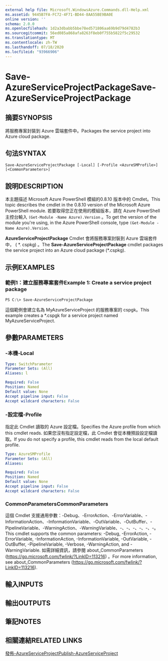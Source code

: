 ```yaml
---
external help file: Microsoft.WindowsAzure.Commands.dll-Help.xml
ms.assetid: 9445B7FA-FC72-4F71-BD44-8AA55BE9BA0E
online version: ''
schema: 2.0.0
ms.openlocfilehash: 1d2a3dbabb5bbe78ed571806aa69b9d79d4782b3
ms.sourcegitcommit: 56ed085a868afa8263f8eb0f755b5822f5c29532
ms.translationtype: MT
ms.contentlocale: zh-TW
ms.lasthandoff: 07/18/2020
ms.locfileid: "93966906"
---
```

# <span data-ttu-id="ff6ed-101">Save-AzureServiceProjectPackage</span><span class="sxs-lookup"><span data-stu-id="ff6ed-101">Save-AzureServiceProjectPackage</span></span>

## <span data-ttu-id="ff6ed-102">摘要</span><span class="sxs-lookup"><span data-stu-id="ff6ed-102">SYNOPSIS</span></span>
<span data-ttu-id="ff6ed-103">將服務專案封裝到 Azure 雲端套件中。</span><span class="sxs-lookup"><span data-stu-id="ff6ed-103">Packages the service project into Azure cloud package.</span></span>

## <span data-ttu-id="ff6ed-104">句法</span><span class="sxs-lookup"><span data-stu-id="ff6ed-104">SYNTAX</span></span>

```
Save-AzureServiceProjectPackage [-Local] [-Profile <AzureSMProfile>] [<CommonParameters>]
```

## <span data-ttu-id="ff6ed-105">說明</span><span class="sxs-lookup"><span data-stu-id="ff6ed-105">DESCRIPTION</span></span>
<span data-ttu-id="ff6ed-106">本主題描述 Microsoft Azure PowerShell 模組的0.8.10 版本中的 Cmdlet。</span><span class="sxs-lookup"><span data-stu-id="ff6ed-106">This topic describes the cmdlet in the 0.8.10 version of the Microsoft Azure PowerShell module.</span></span>
<span data-ttu-id="ff6ed-107">若要取得您正在使用的模組版本，請在 Azure PowerShell 主控台輸入 `(Get-Module -Name Azure).Version` 。</span><span class="sxs-lookup"><span data-stu-id="ff6ed-107">To get the version of the module you're using, in the Azure PowerShell console, type `(Get-Module -Name Azure).Version`.</span></span>

<span data-ttu-id="ff6ed-108">**AzureServiceProjectPackage** Cmdlet 會將服務專案封裝到 Azure 雲端套件中， ( \*. cspkg) 。</span><span class="sxs-lookup"><span data-stu-id="ff6ed-108">The **Save-AzureServiceProjectPackage** cmdlet packages the service project into an Azure cloud package (\*.cspkg).</span></span>

## <span data-ttu-id="ff6ed-109">示例</span><span class="sxs-lookup"><span data-stu-id="ff6ed-109">EXAMPLES</span></span>

### <span data-ttu-id="ff6ed-110">範例1：建立服務專案套件</span><span class="sxs-lookup"><span data-stu-id="ff6ed-110">Example 1: Create a service project package</span></span>
```
PS C:\> Save-AzureServiceProjectPackage
```

<span data-ttu-id="ff6ed-111">這個範例會建立名為 MyAzureServiceProject 的服務專案的 cspgk。</span><span class="sxs-lookup"><span data-stu-id="ff6ed-111">This example creates a \*.cspgk for a service project named MyAzureServiceProject.</span></span>

## <span data-ttu-id="ff6ed-112">參數</span><span class="sxs-lookup"><span data-stu-id="ff6ed-112">PARAMETERS</span></span>

### <span data-ttu-id="ff6ed-113">-本機</span><span class="sxs-lookup"><span data-stu-id="ff6ed-113">-Local</span></span>
```yaml
Type: SwitchParameter
Parameter Sets: (All)
Aliases: l

Required: False
Position: Named
Default value: None
Accept pipeline input: False
Accept wildcard characters: False
```

### <span data-ttu-id="ff6ed-114">-設定檔</span><span class="sxs-lookup"><span data-stu-id="ff6ed-114">-Profile</span></span>
<span data-ttu-id="ff6ed-115">指定此 Cmdlet 讀取的 Azure 設定檔。</span><span class="sxs-lookup"><span data-stu-id="ff6ed-115">Specifies the Azure profile from which this cmdlet reads.</span></span>
<span data-ttu-id="ff6ed-116">如果您沒有指定設定檔，此 Cmdlet 會從本機預設設定檔讀取。</span><span class="sxs-lookup"><span data-stu-id="ff6ed-116">If you do not specify a profile, this cmdlet reads from the local default profile.</span></span>

```yaml
Type: AzureSMProfile
Parameter Sets: (All)
Aliases: 

Required: False
Position: Named
Default value: None
Accept pipeline input: False
Accept wildcard characters: False
```

### <span data-ttu-id="ff6ed-117">CommonParameters</span><span class="sxs-lookup"><span data-stu-id="ff6ed-117">CommonParameters</span></span>
<span data-ttu-id="ff6ed-118">這個 Cmdlet 支援通用參數：-Debug、-ErrorAction、-ErrorVariable、-InformationAction、-InformationVariable、-OutVariable、-OutBuffer、-PipelineVariable、-WarningAction、-WarningVariable、-、-、-、-、-、-。</span><span class="sxs-lookup"><span data-stu-id="ff6ed-118">This cmdlet supports the common parameters: -Debug, -ErrorAction, -ErrorVariable, -InformationAction, -InformationVariable, -OutVariable, -OutBuffer, -PipelineVariable, -Verbose, -WarningAction, and -WarningVariable.</span></span> <span data-ttu-id="ff6ed-119">如需詳細資訊，請參閱 about_CommonParameters (https://go.microsoft.com/fwlink/?LinkID=113216) 。</span><span class="sxs-lookup"><span data-stu-id="ff6ed-119">For more information, see about_CommonParameters (https://go.microsoft.com/fwlink/?LinkID=113216).</span></span>

## <span data-ttu-id="ff6ed-120">輸入</span><span class="sxs-lookup"><span data-stu-id="ff6ed-120">INPUTS</span></span>

## <span data-ttu-id="ff6ed-121">輸出</span><span class="sxs-lookup"><span data-stu-id="ff6ed-121">OUTPUTS</span></span>

## <span data-ttu-id="ff6ed-122">筆記</span><span class="sxs-lookup"><span data-stu-id="ff6ed-122">NOTES</span></span>

## <span data-ttu-id="ff6ed-123">相關連結</span><span class="sxs-lookup"><span data-stu-id="ff6ed-123">RELATED LINKS</span></span>

[<span data-ttu-id="ff6ed-124">發佈-AzureServiceProject</span><span class="sxs-lookup"><span data-stu-id="ff6ed-124">Publish-AzureServiceProject</span></span>](./Publish-AzureServiceProject.md)


